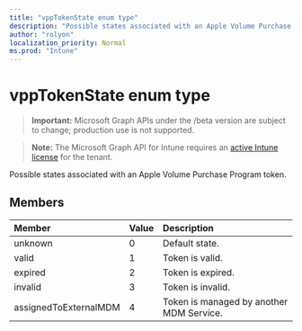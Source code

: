 ```yaml
---
title: "vppTokenState enum type"
description: "Possible states associated with an Apple Volume Purchase Program token."
author: "rolyon"
localization_priority: Normal
ms.prod: "Intune"
---
```


# vppTokenState enum type

> **Important:** Microsoft Graph APIs under the /beta version are subject to change; production use is not supported.

> **Note:** The Microsoft Graph API for Intune requires an [active Intune license](https://go.microsoft.com/fwlink/?linkid=839381) for the tenant.

Possible states associated with an Apple Volume Purchase Program token.

## Members
|Member|Value|Description|
|:---|:---|:---|
|unknown|0|Default state.|
|valid|1|Token is valid.|
|expired|2|Token is expired.|
|invalid|3|Token is invalid.|
|assignedToExternalMDM|4|Token is managed by another MDM Service.|




